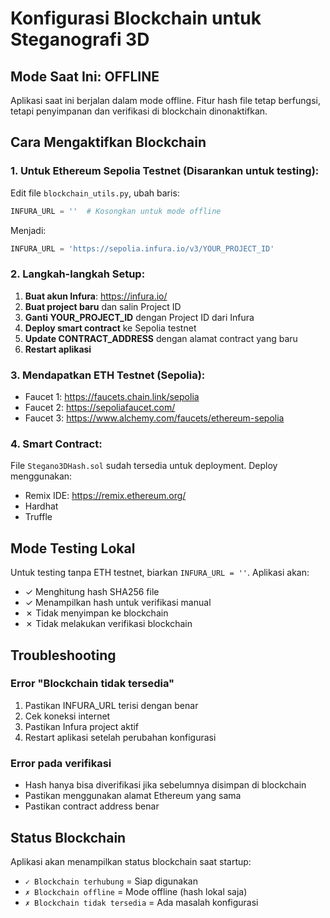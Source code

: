 # Konfigurasi Blockchain untuk Steganografi 3D

## Mode Saat Ini: OFFLINE
Aplikasi saat ini berjalan dalam mode offline. Fitur hash file tetap berfungsi, tetapi penyimpanan dan verifikasi di blockchain dinonaktifkan.

## Cara Mengaktifkan Blockchain

### 1. Untuk Ethereum Sepolia Testnet (Disarankan untuk testing):

Edit file `blockchain_utils.py`, ubah baris:
```python
INFURA_URL = ''  # Kosongkan untuk mode offline
```

Menjadi:
```python
INFURA_URL = 'https://sepolia.infura.io/v3/YOUR_PROJECT_ID'
```

### 2. Langkah-langkah Setup:

1. **Buat akun Infura**: https://infura.io/
2. **Buat project baru** dan salin Project ID
3. **Ganti YOUR_PROJECT_ID** dengan Project ID dari Infura
4. **Deploy smart contract** ke Sepolia testnet
5. **Update CONTRACT_ADDRESS** dengan alamat contract yang baru
6. **Restart aplikasi**

### 3. Mendapatkan ETH Testnet (Sepolia):

- Faucet 1: https://faucets.chain.link/sepolia
- Faucet 2: https://sepoliafaucet.com/
- Faucet 3: https://www.alchemy.com/faucets/ethereum-sepolia

### 4. Smart Contract:

File `Stegano3DHash.sol` sudah tersedia untuk deployment. Deploy menggunakan:
- Remix IDE: https://remix.ethereum.org/
- Hardhat
- Truffle

## Mode Testing Lokal

Untuk testing tanpa ETH testnet, biarkan `INFURA_URL = ''`. Aplikasi akan:
- ✓ Menghitung hash SHA256 file
- ✓ Menampilkan hash untuk verifikasi manual
- ✗ Tidak menyimpan ke blockchain
- ✗ Tidak melakukan verifikasi blockchain

## Troubleshooting

### Error "Blockchain tidak tersedia"
1. Pastikan INFURA_URL terisi dengan benar
2. Cek koneksi internet
3. Pastikan Infura project aktif
4. Restart aplikasi setelah perubahan konfigurasi

### Error pada verifikasi
- Hash hanya bisa diverifikasi jika sebelumnya disimpan di blockchain
- Pastikan menggunakan alamat Ethereum yang sama
- Pastikan contract address benar

## Status Blockchain

Aplikasi akan menampilkan status blockchain saat startup:
- `✓ Blockchain terhubung` = Siap digunakan
- `✗ Blockchain offline` = Mode offline (hash lokal saja)
- `✗ Blockchain tidak tersedia` = Ada masalah konfigurasi
